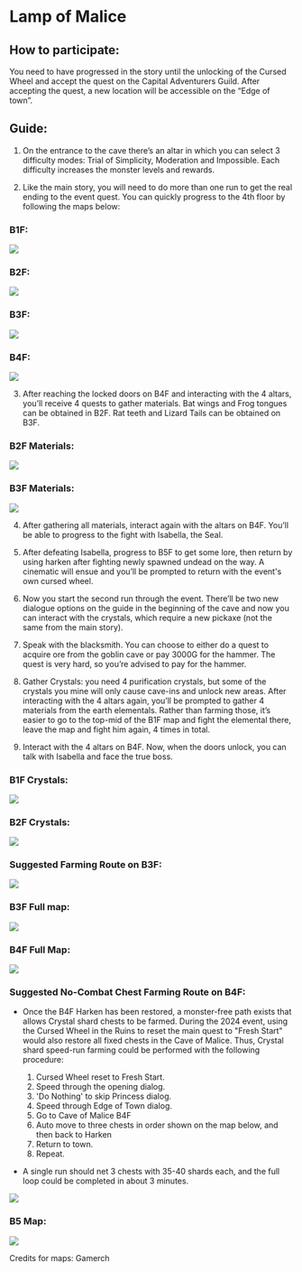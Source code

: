 # Lamp of Malice
## How to participate:
You need to have progressed in the story until the unlocking of the Cursed Wheel and accept the quest on the Capital Adventurers Guild.
After accepting the quest, a new location will be accessible on the “Edge of town”.

## Guide:
1. On the entrance to the cave there’s an altar in which you can select 3 difficulty modes: Trial of Simplicity, Moderation and Impossible. Each difficulty increases the monster levels and rewards.

2. Like the main story, you will need to do more than one run to get the real ending to the event quest. You can quickly progress to the 4th floor by following the maps below:

### B1F:
![](img/b1f.png)

### B2F:
![](img/b2f.png)

### B3F:
![](img/b3f.png)

### B4F:
![](img/b4f.png)

3. After reaching the locked doors on B4F and interacting with the 4 altars, you’ll receive 4 quests to gather materials. Bat wings and Frog tongues can be obtained in B2F. Rat teeth and Lizard Tails can be obtained on B3F.

### B2F Materials:
![](img/b2f-materials.png)

### B3F Materials:
![](img/b3f-materials.png)

4. After gathering all materials, interact again with the altars on B4F. You’ll be able to progress to the fight with Isabella, the Seal. 

5. After defeating Isabella, progress to B5F to get some lore, then return by using harken after fighting newly spawned undead on the way. A cinematic will ensue and you’ll be prompted to return with the event's own cursed wheel.

6. Now you start the second run through the event. There’ll be two new dialogue options on the guide in the beginning of the cave and now you can interact with the crystals, which require a new pickaxe (not the same from the main story).

7. Speak with the blacksmith. You can choose to either do a quest to acquire ore from the goblin cave or pay 3000G for the hammer. The quest is very hard, so you’re advised to pay for the hammer.

8. Gather Crystals: you need 4 purification crystals, but some of the crystals you mine will only cause cave-ins and unlock new areas. After interacting with the 4 altars again, you’ll be prompted to gather 4 materials from the earth elementals. Rather than farming those, it’s easier to go to the top-mid of the B1F map and fight the elemental there, leave the map and fight him again, 4 times in total.

9. Interact with the 4 altars on B4F. Now, when the doors unlock, you can talk with Isabella and face the true boss.

### B1F Crystals:
![](img/b1f-crystals.png)

### B2F Crystals:
![](img/b2f-crystals.png)

### Suggested Farming Route on B3F:
![](img/b3f-farming-route.png)

### B3F Full map:
![](img/b3f-full-map.png)

### B4F Full Map:
![](img/b4f-full-map.png)

### Suggested No-Combat Chest Farming Route on B4F:
- Once the B4F Harken has been restored, a monster-free path exists that allows Crystal shard chests to be farmed.  During the 2024 event, using the Cursed Wheel in the Ruins to reset the main quest to "Fresh Start" would also restore all fixed chests in the Cave of Malice.  Thus, Crystal shard speed-run farming could be performed with the following procedure:

  1. Cursed Wheel reset to Fresh Start.
  2. Speed through the opening dialog.
  3. 'Do Nothing' to skip Princess dialog.
  4. Speed through Edge of Town dialog.
  5. Go to Cave of Malice B4F
  6. Auto move to three chests in order shown on the map below, and then back to Harken
  7. Return to town.
  8. Repeat.
  
- A single run should net 3 chests with 35-40 shards each, and the full loop could be completed in about 3 minutes.

![](img/b4f-no-combat-farming-route.png)

### B5 Map:
![](img/b5f-full-map.png)

Credits for maps: Gamerch
